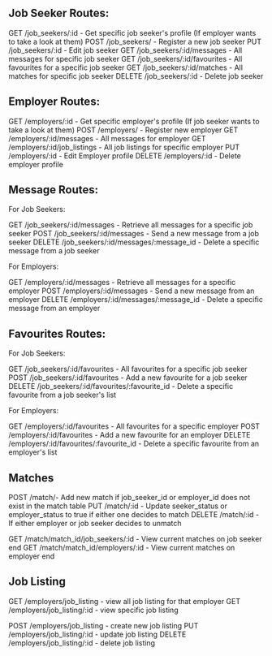 Job Seeker Routes:
------------
GET /job_seekers/:id - Get specific job seeker's profile (If employer wants to take a look at them)
POST /job_seekers/ - Register a new job seeker
PUT /job_seekers/:id - Edit job seeker
GET /job_seekers/:id/messages - All messages for specific job seeker
GET /job_seekers/:id/favourites - All favourites for a specific job seeker
GET /job_seekers/:id/matches - All matches for specific job seeker
DELETE /job_seekers/:id - Delete job seeker

Employer Routes:
------------
GET /employers/:id - Get specific employer's profile (If job seeker wants to take a look at them)
POST /employers/ - Register new employer
GET /employers/:id/messages - All messages for employer
GET /employers/:id/job_listings - All job listings for specific employer
PUT /employers/:id - Edit Employer profile
DELETE /employers/:id - Delete employer profile 

Message Routes:
------------
For Job Seekers:

GET /job_seekers/:id/messages - Retrieve all messages for a specific job seeker
POST /job_seekers/:id/messages - Send a new message from a job seeker
DELETE /job_seekers/:id/messages/:message_id - Delete a specific message from a job seeker

For Employers:

GET /employers/:id/messages - Retrieve all messages for a specific employer
POST /employers/:id/messages - Send a new message from an employer
DELETE /employers/:id/messages/:message_id - Delete a specific message from an employer

Favourites Routes:
------------
For Job Seekers:

GET /job_seekers/:id/favourites - All favourites for a specific job seeker
POST /job_seekers/:id/favourites - Add a new favourite for a job seeker
DELETE /job_seekers/:id/favourites/:favourite_id - Delete a specific favourite from a job seeker's list

For Employers:

GET /employers/:id/favourites - All favourites for a specific employer
POST /employers/:id/favourites - Add a new favourite for an employer
DELETE /employers/:id/favourites/:favourite_id - Delete a specific favourite from an employer's list


Matches
------------
POST /match/- Add new match if job_seeker_id or employer_id does not exist in the match table
PUT /match/:id - Update seeker_status or employer_status to true if either one decides to match
DELETE /match/:id - If either employer or job seeker decides to unmatch

GET /match/match_id/job_seekers/:id - View current matches on job seeker end
GET /match/match_id/employers/:id - View current matches on employer end 



Job Listing
------------
GET /employers/job_listing - view all job listing for that employer
GET /employers/job_listing/:id - view specific job listing

POST /employers/job_listing - create new job listing
PUT /employers/job_listing/:id - update job listing
DELETE /employers/job_listing/:id - delete job listing 
